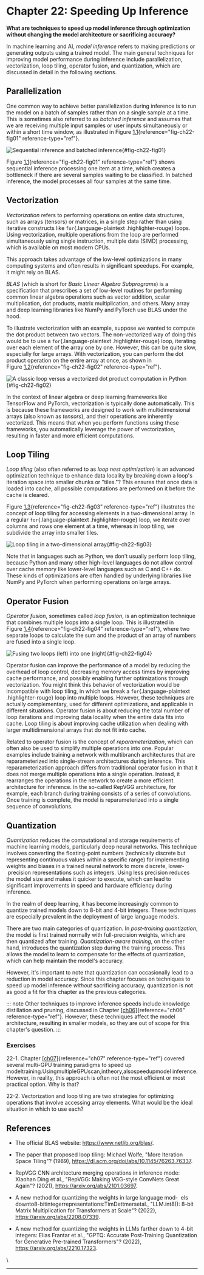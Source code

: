 







# Chapter 22: Speeding Up Inference [](#chapter-22-speeding-up-inference)



**What are techniques to speed up model inference through optimization
without changing the model architecture or sacrificing accuracy?**

In machine learning and AI, *model inference* refers to making
predictions or generating outputs using a trained model. The main
general techniques for improving model performance during inference
include parallelization, vectorization, loop tiling, operator fusion,
and quantization, which are discussed in detail in the following
sections.

## Parallelization [](#parallelization)

One common way to achieve better parallelization during inference is to
run the model on a batch of samples rather than on a single sample at a
time. This is sometimes also referred to as *batched inference* and
assumes that we are receiving multiple input samples or user inputs
simultaneously or within a short time window, as illustrated in
Figure [1.1](#fig-ch22-fig01){reference="fig-ch22-fig01"
reference-type="ref"}.

![Sequential inference and batched
inference](../images/ch22-fig01.png){#fig-ch22-fig01}

Figure [1.1](#fig-ch22-fig01){reference="fig-ch22-fig01"
reference-type="ref"} shows sequential inference processing one item at
a time, which creates a bottleneck if there are several samples waiting
to be classified. In batched inference, the model processes all four
samples at the same time.

## Vectorization [](#vectorization)

*Vectorization* refers to performing operations on entire data
structures, such as arrays (tensors) or matrices, in a single step
rather than using iterative constructs like `for`{.language-plaintext
.highlighter-rouge} loops. Using vectorization, multiple operations from
the loop are performed simultaneously using single instruction, multiple
data (SIMD) processing, which is available on most modern CPUs.

This approach takes advantage of the low-level optimizations in many
computing systems and often results in significant speedups. For
example, it might rely on BLAS.

*BLAS* (which is short for *Basic Linear Algebra Subprograms*) is a
specification that prescribes a set of low-level routines for performing
common linear algebra operations such as vector addition, scalar
multiplication, dot products, matrix multiplication, and others. Many
array and deep learning libraries like NumPy and PyTorch use BLAS under
the hood.

To illustrate vectorization with an example, suppose we wanted to
compute the dot product between two vectors. The non-vectorized way of
doing this would be to use a `for`{.language-plaintext
.highlighter-rouge} loop, iterating over each element of the array one
by one. However, this can be quite slow, especially for large arrays.
With vectorization, you can perform the dot product operation on the
entire array at once, as shown in
Figure [1.2](#fig-ch22-fig02){reference="fig-ch22-fig02"
reference-type="ref"}.

![A classic loop versus a vectorized dot\
product computation in
Python](../images/ch22-fig02.png){#fig-ch22-fig02}

In the context of linear algebra or deep learning frameworks like
TensorFlow and PyTorch, vectorization is typically done automatically.
This is because these frameworks are designed to work with
multidimensional arrays (also known as *tensors*), and their operations
are inherently vectorized. This means that when you perform functions
using these frameworks, you automatically leverage the power of
vectorization, resulting in faster and more efficient computations.

## Loop Tiling [](#loop-tiling)

*Loop tiling* (also often referred to as *loop nest optimization*) is an
advanced optimization technique to enhance data locality by breaking
down a loop's iteration space into smaller chunks or "tiles."? This
ensures that once data is loaded into cache, all possible computations
are performed on it before the cache is cleared.

Figure [1.3](#fig-ch22-fig03){reference="fig-ch22-fig03"
reference-type="ref"} illustrates the concept of loop tiling for
accessing elements in a two-dimensional array. In a regular
`for`{.language-plaintext .highlighter-rouge} loop, we iterate over
columns and rows one element at a time, whereas in loop tiling, we
subdivide the array into smaller tiles.

![Loop tiling in a two-dimensional
array](../images/ch22-fig03.png){#fig-ch22-fig03}

Note that in languages such as Python, we don't usually perform loop
tiling, because Python and many other high-level languages do not allow
control over cache memory like lower-level languages such as C and C++
do. These kinds of optimizations are often handled by underlying
libraries like NumPy and PyTorch when performing operations on large
arrays.

## Operator Fusion [](#operator-fusion)

*Operator fusion*, sometimes called *loop fusion*, is an optimization
technique that combines multiple loops into a single loop. This is
illustrated in Figure [1.4](#fig-ch22-fig04){reference="fig-ch22-fig04"
reference-type="ref"}, where two separate loops to calculate the sum and
the product of an array of numbers are fused into a single loop.

![Fusing two loops (left) into one
(right)](../images/ch22-fig04.png){#fig-ch22-fig04}

Operator fusion can improve the performance of a model by reducing the
overhead of loop control, decreasing memory access times by improving
cache performance, and possibly enabling further optimizations through
vectorization. You might think this behavior of vectorization would be
incompatible with loop tiling, in which we break a
`for`{.language-plaintext .highlighter-rouge} loop into multiple loops.
However, these techniques are actually complementary, used for different
optimizations, and applicable in different situations. Operator fusion
is about reducing the total number of loop iterations and improving data
locality when the entire data fits into cache. Loop tiling is about
improving cache utilization when dealing with larger multidimensional
arrays that do not fit into cache.

Related to operator fusion is the concept of *reparameterization*, which
can often also be used to simplify multiple operations into one. Popular
examples include training a network with multibranch architectures that
are reparameterized into single-stream architectures during inference.
This reparameterization approach differs from traditional operator
fusion in that it does not merge multiple operations into a single
operation. Instead, it rearranges the operations in the network to
create a more efficient architecture for inference. In the so-called
RepVGG architecture, for example, each branch during training consists
of a series of convolutions. Once training is complete, the model is
reparameterized into a single sequence of convolutions.

## Quantization [](#quantization)

*Quantization* reduces the computational and storage requirements of
machine learning models, particularly deep neural networks. This
technique involves converting the floating-point numbers (technically
discrete but representing continuous values within a specific range) for
implementing weights and biases in a trained neural network to more
discrete, lower-  precision representations such as integers. Using
less precision reduces the model size and makes it quicker to execute,
which can lead to significant improvements in speed and hardware
efficiency during inference.

In the realm of deep learning, it has become increasingly common to
quantize trained models down to 8-bit and 4-bit integers. These
techniques are especially prevalent in the deployment of large language
models.

There are two main categories of quantization. In *post-training
quantization*, the model is first trained normally with full-precision
weights, which are then quantized after training. *Quantization-aware
training*, on the other hand, introduces the quantization step during
the training process. This allows the model to learn to compensate for
the effects of quantization, which can help maintain the model's
accuracy.

However, it's important to note that quantization can occasionally
lead to a reduction in model accuracy. Since this chapter focuses on
techniques to speed up model inference *without* sacrificing accuracy,
quantization is not as good a fit for this chapter as the previous
categories.

::: note
Other techniques to improve inference speeds include knowledge
distillation and pruning, discussed in
Chapter [\[ch06\]](../ch06){reference="ch06" reference-type="ref"}.
However, these techniques affect the model architecture, resulting in
smaller models, so they are out of scope for this chapter's question.
:::

### Exercises [](#exercises)

22-1. Chapter [\[ch07\]](../ch07){reference="ch07"
reference-type="ref"} covered several multi-GPU training paradigms to
speed up modeltraining.UsingmultipleGPUscan,intheory,alsospeedupmodel
inference. However, in reality, this approach is often not the most
efficient or most practical option. Why is that?

22-2. Vectorization and loop tiling are two strategies for optimizing
operations that involve accessing array elements. What would be the
ideal situation in which to use each?

## References [](#references)

- The official BLAS website: <https://www.netlib.org/blas/>.

- The paper that proposed loop tiling: Michael Wolfe, "More Iteration
  Space Tiling"? (1989),
  <https://dl.acm.org/doi/abs/10.1145/76263.76337>.

- RepVGG CNN architecture merging operations in inference mode: Xiaohan
  Ding et al., "RepVGG: Making VGG-style ConvNets Great Again"?
  (2021), <https://arxiv.org/abs/2101.03697>.

- A new method for quantizing the weights in large language mod-  els
  downto8-bitintegerrepresentations:TimDettmersetal., "LLM.int8():
  8-bit Matrix Multiplication for Transformers at Scale"? (2022),
  <https://arxiv.org/abs/2208.07339>.

- A new method for quantizing the weights in LLMs farther down to 4-bit
  integers: Elias Frantar et al., "GPTQ: Accurate Post-Training
  Quantization for Generative Pre-trained Transformers"? (2022),
  <https://arxiv.org/abs/2210.17323>.

\

------------------------------------------------------------------------

